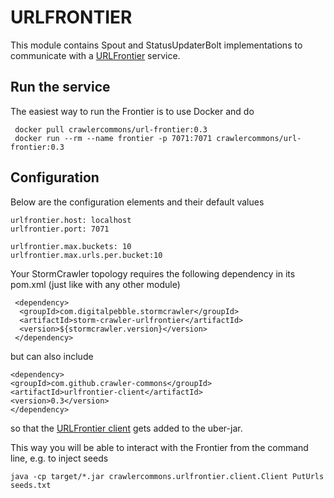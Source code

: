 # URLFRONTIER

This module contains Spout and StatusUpdaterBolt implementations to communicate with a [URLFrontier](https://github.com/crawler-commons/url-frontier) service.

## Run the service

The easiest way to run the Frontier is to use Docker and do

```
 docker pull crawlercommons/url-frontier:0.3
 docker run --rm --name frontier -p 7071:7071 crawlercommons/url-frontier:0.3
```

## Configuration


Below are the configuration elements and their default values

```
urlfrontier.host: localhost
urlfrontier.port: 7071

urlfrontier.max.buckets: 10
urlfrontier.max.urls.per.bucket:10
```

Your StormCrawler topology requires the following dependency in its pom.xml (just like with any other module)

```
 <dependency>
  <groupId>com.digitalpebble.stormcrawler</groupId>
  <artifactId>storm-crawler-urlfrontier</artifactId>
  <version>${stormcrawler.version}</version>
 </dependency>
 ```
 
 but can also include
 
 ```
<dependency>
 <groupId>com.github.crawler-commons</groupId>
 <artifactId>urlfrontier-client</artifactId>
 <version>0.3</version>
</dependency>
```

so that the [URLFrontier client](https://github.com/crawler-commons/url-frontier/client) gets added to the uber-jar.

This way you will be able to interact with the Frontier from the command line, e.g. to inject seeds

```
java -cp target/*.jar crawlercommons.urlfrontier.client.Client PutUrls seeds.txt
```


